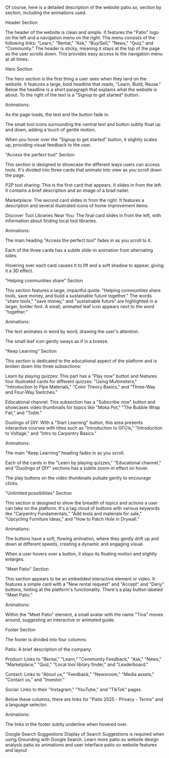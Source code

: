 Of course, here is a detailed description of the website patio.so, section by section, including the animations used.

Header Section

The header of the website is clean and simple. It features the "Patio" logo on the left and a navigation menu on the right. The menu consists of the following links: "Learn," "Rental," "Ask," "Buy/Sell," "News," "Quiz," and "Community." The header is sticky, meaning it stays at the top of the page as the user scrolls down. This provides easy access to the navigation menu at all times.

Hero Section

The hero section is the first thing a user sees when they land on the website. It features a large, bold headline that reads, "Learn, Build, Reuse." Below the headline is a short paragraph that explains what the website is about. To the right of the text is a "Signup to get started" button.

Animations:

As the page loads, the text and the button fade in.

The small tool icons surrounding the central text and button subtly float up and down, adding a touch of gentle motion.

When you hover over the "Signup to get started" button, it slightly scales up, providing visual feedback to the user.

"Access the perfect tool" Section

This section is designed to showcase the different ways users can access tools. It's divided into three cards that animate into view as you scroll down the page.

P2P tool sharing: This is the first card that appears. It slides in from the left. It contains a brief description and an image of a brad nailer.

Marketplace: The second card slides in from the right. It features a description and several illustrated icons of home improvement items.

Discover Tool Libraries Near You: The final card slides in from the left, with information about finding local tool libraries.

Animations:

The main heading "Access the perfect tool" fades in as you scroll to it.

Each of the three cards has a subtle slide-in animation from alternating sides.

Hovering over each card causes it to lift and a soft shadow to appear, giving it a 3D effect.

"Helping communities share" Section

This section features a large, impactful quote: "Helping communities share tools, save money, and build a sustainable future together." The words "share tools," "save money," and "sustainable future" are highlighted in a larger, bolder font. A small, animated leaf icon appears next to the word "together."

Animations:

The text animates in word by word, drawing the user's attention.

The small leaf icon gently sways as if in a breeze.

"Keep Learning" Section

This section is dedicated to the educational aspect of the platform and is broken down into three subsections:

Learn by playing quizzes: This part has a "Play now" button and features four illustrated cards for different quizzes: "Using Multimeters," "Introduction to Pipe Materials," "Color Theory Basics," and "Three-Way and Four-Way Switches."

Educational channel: This subsection has a "Subscribe now" button and showcases video thumbnails for topics like "Moka Pot," "The Bubble Wrap Fail," and "Toilet."

Duolingo of DIY: With a "Start Learning" button, this area presents interactive courses with titles such as "Introduction to GFCIs," "Introduction to Voltage," and "Intro to Carpentry Basics."

Animations:

The main "Keep Learning" heading fades in as you scroll.

Each of the cards in the "Learn by playing quizzes," "Educational channel," and "Duolingo of DIY" sections has a subtle zoom-in effect on hover.

The play buttons on the video thumbnails pulsate gently to encourage clicks.

"Unlimited possibilities" Section

This section is designed to show the breadth of topics and actions a user can take on the platform. It's a tag cloud of buttons with various keywords like "Carpentry Fundamentals," "Add tools and materials for sale," "Upcycling Furniture Ideas," and "How to Patch Hole in Drywall."

Animations:

The buttons have a soft, flowing animation, where they gently drift up and down at different speeds, creating a dynamic and engaging visual.

When a user hovers over a button, it stops its floating motion and slightly enlarges.

"Meet Patio" Section

This section appears to be an embedded interactive element or video. It features a simple card with a "New rental request" and "Accept" and "Deny" buttons, hinting at the platform's functionality. There's a play button labeled "Meet Patio."

Animations:

Within the "Meet Patio" element, a small avatar with the name "Tina" moves around, suggesting an interactive or animated guide.

Footer Section

The footer is divided into four columns:

Patio: A brief description of the company.

Product: Links to "Rental," "Learn," "Community Feedback," "Ask," "News," "Marketplace," "Quiz," "Local tool library finder," and "Leaderboard."

Contact: Links to "About us," "Feedback," "Newsroom," "Media assets," "Contact us," and "Investor."

Social: Links to their "Instagram," "YouTube," and "TikTok" pages.

Below these columns, there are links for "Patio 2025 - Privacy - Terms" and a language selector.

Animations:

The links in the footer subtly underline when hovered over.

Google Search Suggestions
Display of Search Suggestions is required when using Grounding with Google Search. Learn more
patio.so website design analysis
patio.so animations and user interface
patio.so website features and layout
